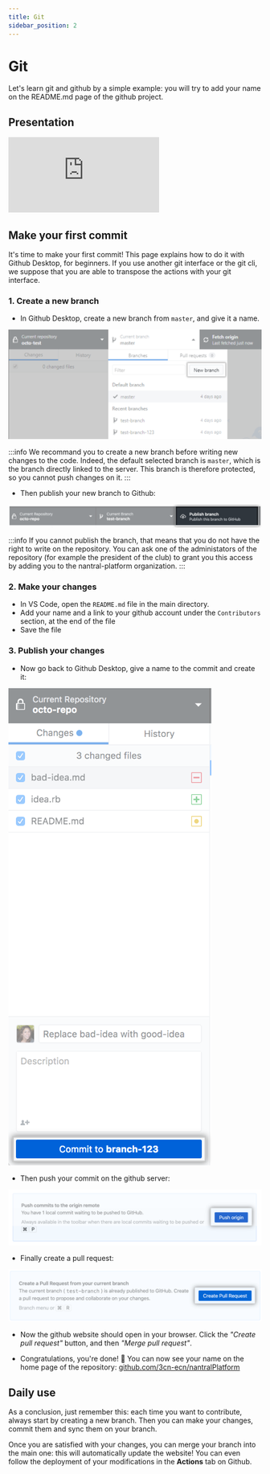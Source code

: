 ```yaml
---
title: Git
sidebar_position: 2
---
```


# Git

Let's learn git and github by a simple example: you will try to add your
name on the README.md page of the github project.

## Presentation

<iframe 
    class="youtube"
    src="https://www.youtube-nocookie.com/embed/hwP7WQkmECE" 
    title="YouTube video player" 
    frameborder="0" 
    allow="accelerometer; autoplay; clipboard-write; encrypted-media; gyroscope; picture-in-picture" 
    allowfullscreen>
</iframe>

## Make your first commit

It's time to make your first commit! This page explains how to do it with Github
Desktop, for beginners. If you use another git interface or the git cli, we
suppose that you are able to transpose the actions with your git interface.

### 1. Create a new branch

* In Github Desktop, create a new branch from `master`, and give it a name.

![Create new branch](./img/new-branch-button-win.png)

:::info
We recommand you to create a new branch before writing new changes to the code. Indeed, the default selected branch
is `master`, which is the branch directly linked to the server. This branch is therefore protected, so you cannot
push changes on it.
:::

* Then publish your new branch to Github:

![Publish a branch](./img/publish-branch-button.png)

:::info
If you cannot publish the branch, that means that you do not have the right to write on the repository.
You can ask one of the administators of the repository (for example the president of the club) to grant you 
this access by adding you to the nantral-platform organization.
:::

### 2. Make your changes

* In VS Code, open the `README.md` file in the main directory.
* Add your name and a link to your github account under the `Contributors` section, at the end of the file
* Save the file

### 3. Publish your changes

* Now go back to Github Desktop, give a name to the commit and create it:

![Create commit](./img/commit-button.png)

* Then push your commit on the github server:

![Push a commit](./img/push-origin-button.png)

* Finally create a pull request:

![Create pull request](./img/create-pull-request.png)

* Now the github website should open in your browser. Click the *"Create pull request"* button, and then 
*"Merge pull request"*.

* Congratulations, you're done! 🥳 You can now see your name on the home page of the repository: 
    [github.com/3cn-ecn/nantralPlatform](https://github.com/3cn-ecn/nantralPlatform)


## Daily use

As a conclusion, just remember this: each time you want to contribute,
always start by creating a new branch. Then you can make your changes,
commit them and sync them on your branch.

Once you are satisfied with your changes, you can merge your branch into
the main one: this will automatically update the website! You can even follow
the deployment of your modifications in the **Actions** tab on Github.